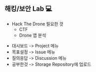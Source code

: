 ## 해킹/보안 Lab 💻

- Hack The Drone 필요한 것
  - CTF
  - Drone 앱 분석

* 대시보드 -> Project 메뉴
* 목표설정 -> Issue 메뉴
* 질의응답 -> Discussion 메뉴
* 공부한것 -> Storage Repository에 업로드

<!--

**Here are some ideas to get you started:**

🙋‍♀️ A short introduction - what is your organization all about?
🌈 Contribution guidelines - how can the community get involved?
👩‍💻 Useful resources - where can the community find your docs? Is there anything else the community should know?
🍿 Fun facts - what does your team eat for breakfast?
🧙 Remember, you can do mighty things with the power of [Markdown](https://docs.github.com/github/writing-on-github/getting-started-with-writing-and-formatting-on-github/basic-writing-and-formatting-syntax)
-->
